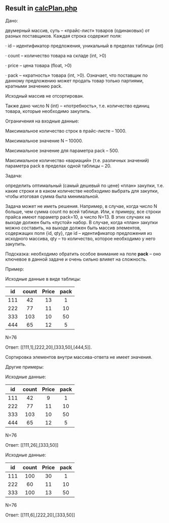 ## Result in [calcPlan.php](https://github.com/zeroc0de2022/autozap_parser_test/blob/main/calcPlan.php)

Дано: 

двумерный массив, суть – «прайс-лист» товаров (одинаковых) от разных поставщиков. Каждая строка содержит поля:

· id – идентификатор предложения, уникальный в пределах таблицы (int)

· count – количество товара на складе (int, \>0)

· price – цена товара (float, \>0)

· pack – «кратность» товара (int, \>0). Означает, что поставщик по данному предложению может продать товар только партиями, кратными значению pack.

Исходный массив не отсортирован.

Также дано число N (int) – «потребность», т.е. количество единиц товара, которые необходимо закупить.

Ограничения на входные данные:

Максимальное количество строк в прайс-листе – 1000\.

Максимальное значение N – 10000\.

Максимальное значение для параметра pack – 500\.

Максимальное количество «вариаций» (т.е. различных значений) параметра pack в пределах одной таблицы – 20\.

Задача:

определить оптимальный (самый дешевый по цене) «план» закупки, т.е. какие строки и в каком количестве необходимо выбрать для закупки, чтобы итоговая сумма была минимальной.

Задача может не иметь решения. Например, в случае, когда число N больше, чем сумма count по всей таблице. Или, к примеру, все строки прайса имеют параметр pack=10, а число N=13. В этих случаях на выходе должен быть «пустой» набор. В случае, когда «план» закупки можно составить, на выходе должен быть массив элементов, содержащих поля {id, qty}, где id – идентификатор предложения из исходного массива, qty – то количество, которое необходимо у него закупить.

Подсказка: необходимо обратить особое внимание на поле **pack** – оно ключевое в данной задаче и очень сильно влияет на сложность.

 

Пример:

Исходные данные в виде таблицы:

| id | count | Price | pack |
| :---: | :---: | :---: | :---: |
| 111 | 42 | 13 | 1 |
| 222 | 77 | 11 | 10 |
| 333 | 103 | 10 | 50 |
| 444 | 65 | 12 | 5 |

 

N=76

Ответ: \[\[111,1\],\[222,20\],\[333,50\],\[444,5\]\].

Сортировка элементов внутри массива-ответа не имеет значения.

Другие примеры:

Исходные данные:

| id | count | Price | pack |
| :---: | :---: | :---: | :---: |
| 111 | 42 | 9 | 1 |
| 222 | 77 | 11 | 10 |
| 333 | 103 | 10 | 50 |
| 444 | 65 | 12 | 5 |

 

N=76

Ответ:  \[\[111,26\],\[333,50\]\]

 

Исходные данные:

| id | count | Price | pack |
| :---: | :---: | :---: | :---: |
| 111 | 100 | 30 | 1 |
| 222 | 60 | 11 | 10 |
| 333 | 100 | 13 | 50 |

 

N=76

Ответ: \[\[111,6\],\[222,20\],\[333,50\]\]

 

